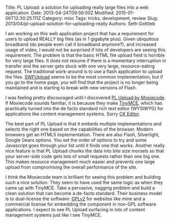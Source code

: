 Title: PL Upload: a solution for uploading really large files into a web application.
Date: 2013-04-24T09:56:00Z
Modified: 2015-01-06T12:30:25.111Z
Category: misc
Tags: tricks, development, review
Slug: 2013/04/pl-upload-solution-for-uploading-really
Authors: Seth Gottlieb

I am working on this web application project that has a requirement for users to upload REALLY big files (as in 1 gigabyte plus). Given ubiquitous broadband (do people even call it broadband anymore?), and increased usage of video, I would not be surprised if lots of developers are seeing this requirement. The problem is that the basic HTML file upload field is horrible for very large files. It does not resume if there is a momentary interruption in transfer and the server gets stuck with one very large, resource-eating request. The traditional work-around is to use a flash application to upload the files. [SWFUpload](https://code.google.com/p/swfupload/) seems to be the most common implementation, but if you go to the home page, you will find that the project is no longer being maintained and is starting to break with new versions of Flash.  

I was feeling pretty discouraged until I discovered [PL Upload by Moxiecode](http://www.plupload.com/). If Moxiecode sounds familiar, it is because they make [TinyMCE](http://www.tinymce.com/), which has practically turned into the de facto standard rich text editor (WYSIWYG) for applications like content management systems. Sorry [CK Editor](http://ckeditor.com/).   

The best part of PL Upload is that it embeds multiple implementations and selects the right one based on the capabilities of the browser. Modern browsers get an HTML5 implementation. There are also Flash, Silverlight, Google Gears options. You set the order of options to try and some Javascript goes through your list until it finds one that works. Another really nice feature is that PL Upload chunks the data into bite size morsels so that your server-side code gets lots of small requests rather than one big one. This makes resource management much easier and prevents one large upload from compromising the overall performance of the site.  

I think the Moxiecode team is brilliant for seeing this problem and building such a nice solution. They seem to have used the same logic as when they came up with TinyMCE. Take a pervasive, nagging problem and build a clean solution that can become a de-facto standard. Their business model is to dual-license the software: [GPLv2](http://www.gnu.org/licenses/old-licenses/gpl-2.0.html) for websites like mine and a commercial license for embedding the component in non-GPL software applications. I expect to see PL Upload surfacing in lots of content management systems just like I see TinyMCE.
